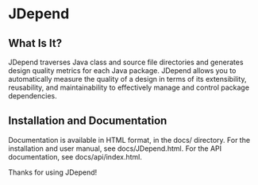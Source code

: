 # JDepend

## What Is It?

JDepend traverses Java class and source file directories and generates design quality metrics for each Java package. JDepend allows you to automatically measure the quality of a design in terms of its extensibility, reusability, and maintainability to effectively manage and control package dependencies.

## Installation and Documentation

Documentation is available in HTML format, in the docs/ directory. For the installation and user manual, see docs/JDepend.html. For the API documentation, see docs/api/index.html.

Thanks for using JDepend!
